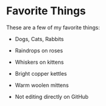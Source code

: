 # Favorite Things

These are a few of my favorite things:

- Dogs, Cats, Rabbits

- Raindrops on roses
- Whiskers on kittens
- Bright copper kettles
- Warm woolen mittens
- Not editing directly on GitHub
